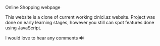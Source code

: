 Online Shopping webpage

This website is a clone of current working cinici.az website.
Project was done on early learning stages, however you still can spot features done using JavaScript.

I would love to hear any comments 🔊
 

